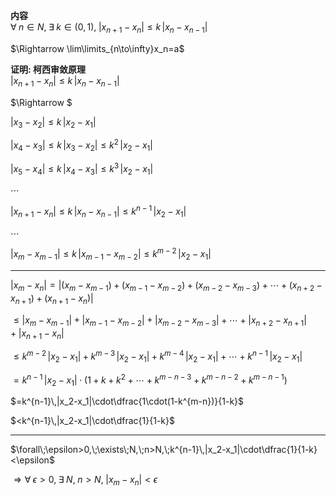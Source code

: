 **内容**  
$\forall\;n\in N,\;\exists\;k\in(0,1),\;|x_{n+1}-x_n|\leq k\,|x_n-x_{n-1}|$  
  
$\Rightarrow \lim\limits_{n\to\infty}x_n=a$  
  
**证明: 柯西审敛原理**  
$|x_{n+1}-x_n|\leq k\,|x_n-x_{n-1}|$  
  
$\Rightarrow $  
  
$|x_{3}-x_2|\leq k\,|x_2-x_{1}|$  
  
$|x_4-x_3|\leq k\,|x_3-x_2|\leq k^2\,|x_2-x_1|$  
  
$|x_5-x_4|\leq k\,|x_4-x_3|\leq k^3\,|x_2-x_1|$  
  
$\cdots$  
  
$|x_{n+1}-x_n|\leq k\,|x_n-x_{n-1}|\leq k^{n-1}\,|x_2-x_1|$  
  
$\cdots$  
  
$|x_{m}-x_{m-1}|\leq k\,|x_{m-1}-x_{m-2}|\leq k^{m-2}\,|x_2-x_1|$  
  
---  
  
$|x_m-x_n|=|(x_m-x_{m-1})+(x_{m-1}-x_{m-2})+(x_{m-2}-x_{m-3})+\cdots+(x_{n+2}-x_{n+1})+(x_{n+1}-x_n)|$  
  
$\leq|x_m-x_{m-1}|+|x_{m-1}-x_{m-2}|+|x_{m-2}-x_{m-3}|+\cdots+|x_{n+2}-x_{n+1}|+|x_{n+1}-x_n|$  
  
$\leq k^{m-2}\,|x_2-x_1|+k^{m-3}\,|x_2-x_1|+k^{m-4}\,|x_2-x_1|+\cdots+k^{n-1}\,|x_2-x_1|$  
  
$=k^{n-1}\,|x_2-x_1|\cdot(1+k+k^2+\cdots+k^{m-n-3}+k^{m-n-2}+k^{m-n-1})$  
  
$=k^{n-1}\,|x_2-x_1|\cdot\dfrac{1\cdot(1-k^{m-n})}{1-k}$  
  
$<k^{n-1}\,|x_2-x_1|\cdot\dfrac{1}{1-k}$  
  
---  
  
$\forall\;\epsilon>0,\;\exists\;N,\;n>N,\;k^{n-1}\,|x_2-x_1|\cdot\dfrac{1}{1-k}<\epsilon$  
  
$\Rightarrow\forall\;\epsilon>0,\;\exists\;N,\;n>N,\;|x_m-x_n|<\epsilon$  
